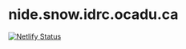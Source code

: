 # nide.snow.idrc.ocadu.ca

[![Netlify Status](https://api.netlify.com/api/v1/badges/d0137d73-d4ff-45bf-859e-162a2904634a/deploy-status)](https://app.netlify.com/sites/idrc-snow-nide/deploys)
